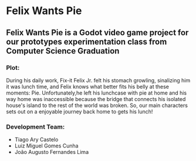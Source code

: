 # Felix Wants Pie 
## Felix Wants Pie is a Godot video game project for our prototypes experimentation class from Computer Science Graduation

### Plot:
During his daily work, Fix-it Felix Jr. felt his stomach growling, sinalizing him it was lunch time, and Felix knows what better fits his belly at these moments: Pie.
Unfortunately,he left his lunchcase with pie at home and his way home was inaccessible because the bridge that connects his isolated house's island to the rest of the world was broken. So, our main characters sets
out on a enjoyable journey back home to gets his lunch!


### Development Team:
- Tiago Ary Castelo
- Luiz Miguel Gomes Cunha
- João Augusto Fernandes Lima


